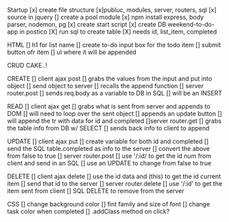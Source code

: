 Startup
    [x] create file structure
        [x]publuc, modules, server, routers, sql
            [x] source in jquery
            [] create a pool module
    [x] npm install express, body parser, nodemon, pg
        [x] create start script
    [x] create DB weekend-to-do-app in postico
        [X] run sql to create table
            [X] needs id, list_item, completed

HTML
    [] h1 for list name
    [] create to-do input box for the todo item
    [] submit button ofr item
    [] ul where it will be appended

CRUD CAKE..!

CREATE 
    [] client ajax post
        [] grabs the values from the input and put into object
        [] send object to server
        [] recalls the append function
    [] server router.post
        [] sends req.body as a variable to DB in SQL 
            [] will be an INSERT 

READ
    [] client ajax get
        [] grabs what is sent from server and appends to DOM
            [] will need to loop over the sent object
            [] appends an update button
            [] will append the tr with data for id and completed
    []server router.get
        [] grabs the table info from DB w/ SELECT
        [] sends back info to client to append

UPDATE
    [] client ajax put
        [] create variable for both id and completed
        [] send the SQL table.completed as info to the server
            [] convert the above from false to true
    [] server router.post
        [] use '/:id/ to get the id num from client and send in an SQL
            [] use an UPDATE to change from false to true

DELETE
    [] client ajax delete
        [] use the id data and (this) to get the id current item
        [] send that id to the server
    [] server router.delete
        [] use '/:id' to get the item sent from client
            [] SQL DELETE to remove from the server


CSS
    [] change background color
        [] fint family and size of font
    [] change task color when completed
        [] .addClass method on click?